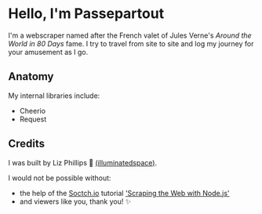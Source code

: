 # Hello, I'm Passepartout
I'm a webscraper named after the French valet of Jules Verne's *Around the World in 80 Days* fame. I try to travel from site to site and log my journey for your amusement as I go.

## Anatomy
My internal libraries include:

* Cheerio
* Request

## Credits
I was built by Liz Phillips 🔮 [(illuminatedspace)](http://www.github.com/illuminatedspace).

I would not be possible without:

* the help of the [Soctch.io](http://scotch.io) tutorial ['Scraping the Web with Node.js'](https://scotch.io/tutorials/scraping-the-web-with-node-js)
* and viewers like you, thank you! ✨
